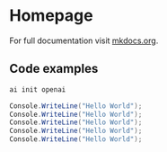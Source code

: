 # Homepage

For full documentation visit [mkdocs.org](https://www.mkdocs.org).

## Code examples

```bash title="hey"
ai init openai
```

```c# hl_lines="2 3"
Console.WriteLine("Hello World");
Console.WriteLine("Hello World");
Console.WriteLine("Hello World");
Console.WriteLine("Hello World");
Console.WriteLine("Hello World");
```
